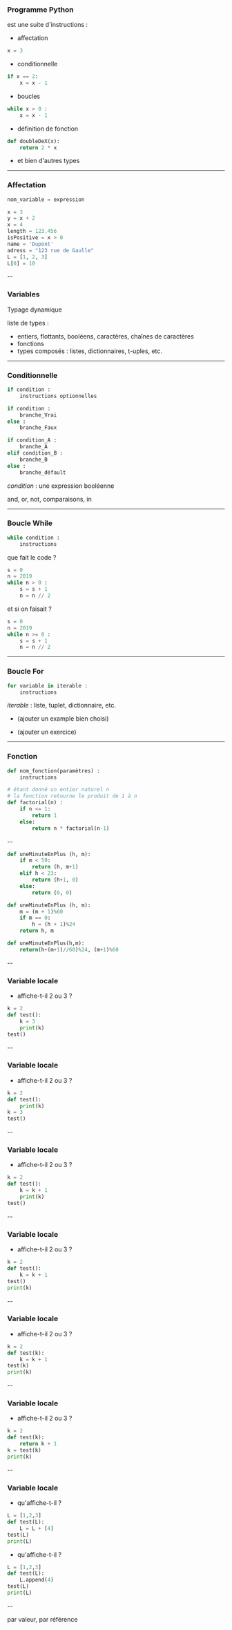 ### Programme Python

est une suite d'instructions :

- affectation
```python
x = 3
```
- conditionnelle
```python
if x == 2:
	x = x - 1
```

- boucles
```python
while x > 0 :
	x = x - 1
```


- définition de fonction
```python
def doubleDeX(x):
	return 2 * x
```
- et bien d'autres types

---

### Affectation

```python
nom_variable = expression
```

```python
x = 3
y = x + 2
x = 4
length = 123.456
isPositive = x > 0
name = 'Dupont'
adress = "123 rue de Gaulle"
L = [1, 2, 3]
L[0] = 10
```

--

### Variables

Typage dynamique

liste de types :
- entiers, flottants, booléens, caractères, chaînes de caractères
- fonctions
- types composés : listes, dictionnaires, t-uples, etc.


---

### Conditionnelle

```python
if condition :
	instructions optionnelles
```

```python
if condition :
	branche_Vrai
else :
	branche_Faux
```

```python
if condition_A :
	branche_A
elif condition_B :
	branche_B
else :
	branche_défault
```

*condition* : une expression booléenne

and, or, not, comparaisons, in

---

### Boucle While


```python
while condition :
	instructions
```

<div class='float2'>

que fait le code ?  <!-- .element: class="title" -->
```python
s = 0
n = 2019
while n > 0 :
	s = s + 1
	n = n // 2
```

</div>
<div class='float2'>

et si on faisait ?  <!-- .element: class="title fragment" data-fragment-index="1" -->
```python
s = 0
n = 2019
while n >= 0 :
	s = s + 1
	n = n // 2
```
<!-- .element: class="fragment" data-fragment-index="1" -->

</div>


---

### Boucle For
```python
for variable in iterable :
	instructions
```

*iterable* : liste, tuplet, dictionnaire, etc.

- (ajouter un example bien choisi)

- (ajouter un exercice)

---

### Fonction

```python
def nom_fonction(paramètres) :
	instructions
```


```python
# étant donné un entier naturel n
# la fonction retourne le produit de 1 à n
def factorial(n) :
	if n <= 1:
		return 1
	else:
		return n * factorial(n-1)
```

--


```python
def uneMinuteEnPlus (h, m):
    if m < 59:
        return (h, m+1)
    elif h < 23:
        return (h+1, 0)
    else:
        return (0, 0)
```

```python
def uneMinuteEnPlus (h, m):
    m = (m + 1)%60
    if m == 0:
        h = (h + 1)%24
    return h, m
```

```python
def uneMinuteEnPlus(h,m):
    return(h+(m+1)//60)%24, (m+1)%60
```



--

### Variable locale

- affiche-t-il 2 ou 3 ?	
```python
k = 2
def test():
	k = 3
	print(k)
test()
```

--

### Variable locale

- affiche-t-il 2 ou 3 ?	
```python
k = 2
def test():
	print(k)
k = 3
test()
```

--

### Variable locale

- affiche-t-il 2 ou 3 ?	
```python
k = 2
def test():
	k = k + 1
	print(k)
test()
```

--

### Variable locale


- affiche-t-il 2 ou 3 ?	
```python
k = 2
def test():
	k = k + 1
test()
print(k)
```

--


### Variable locale


- affiche-t-il 2 ou 3 ?	
```python
k = 2
def test(k):
	k = k + 1
test(k)
print(k)
```

--

### Variable locale


- affiche-t-il 2 ou 3 ?	
```python
k = 2
def test(k):
	return k + 1
k = test(k)
print(k)
```

--


### Variable locale

- qu'affiche-t-il ?	
```python
L = [1,2,3]
def test(L):
	L = L + [4]
test(L)
print(L)
```

- qu'affiche-t-il ?	
```python
L = [1,2,3]
def test(L):
	L.append(4)
test(L)
print(L)
```

--



par valeur, par référence
